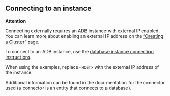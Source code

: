 ## Connecting to an instance

<warn>

**Attention**

Connecting externally requires an ADB instance with external IP enabled. You can learn more about enabling an external IP address on the [“Creating a Cluster”](../../quick-start/create-adb) page.

</warn>

To connect to an ADB instance, use the [database instance connection instructions](../../../dbaas/connect).

When using the examples, replace `<HOST>` with the external IP address of the instance.

Additional information can be found in the documentation for the connector used (a connector is an entity that connects to a database).
